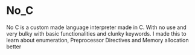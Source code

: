 # No_C

No C is a custom made language interpreter made in C. With no use and very bulky with basic functionalities and clunky keywords. I made this to learn about enumeration, Preprocessor Directives and Memory allocation better
